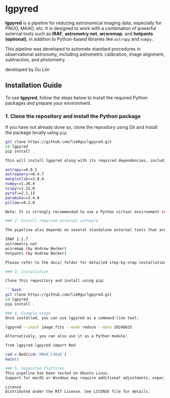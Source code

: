 # lgpyred

**lgpyred** is a pipeline for reducing astronomical imaging data, especially for PNUO, MAAO, etc. It is designed to work with a combination of powerful external tools such as **IRAF**, **astrometry.net**, **wcsremap**, and **hotpants (optional)**, in addition to Python-based libraries like `astropy` and `numpy`.  

This pipeline was developed to automate standard procedures in observational astronomy, including astrometric calibration, image alignment, subtraction, and photometry.

developed by Gu Lim


## Installation Guide

To use **lgpyred**, follow the steps below to install the required Python packages and prepare your environment.

### 1. Clone the repository and install the Python package

If you have not already done so, clone the repository using Git and install the package locally using `pip`.

```bash
git clone https://github.com/lim9gu/lgpyred.git
cd lgpyred
pip install .

This will install lgpyred along with its required dependencies, including:

astropy==6.0.1
astroquery==0.4.7
matplotlib==3.8.4
numpy==1.26.4
scipy==1.12.0
pyraf==2.1.13
paramiko==3.4.0
pillow==9.2.0

Note: It is strongly recommended to use a Python virtual environment (e.g., via venv or conda) before installation to avoid conflicts with other Python packages.

### 2. Install required external software

The pipeline also depends on several standalone external tools that are not included in the Python package. These must be installed separately on your system:

IRAF 2.1.7
astrometry.net
wcsremap (by Andrew Becker)
hotpants (by Andrew Becker)

Please refer to the docs/ folder for detailed step-by-step installation guides for each tool.

### 3. Installation

Clone this repository and install using pip:

```bash
git clone https://github.com/lim9gu/lgpyred.git
cd lgpyred
pip install .

### 4. Example usage
Once installed, you can use lgpyred as a command-line tool:

lgpyred --input image.fits --mode reduce --date 20240625

Alternatively, you can also use it as a Python module:

from lgpyred.lgpyred import Red

red = Red(ccd='PNUO_C361K')
main()

### 5. Supported Platforms
This pipeline has been tested on Ubuntu Linux.
Support for macOS or Windows may require additional adjustments, especially for installing external tools like IRAF or Hotpants.

License
Distributed under the MIT License. See LICENSE file for details.
